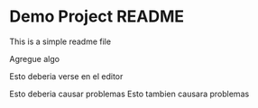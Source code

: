# Demo Project README

This is a simple readme file

Agregue algo

Esto deberia verse en el editor

Esto deberia causar problemas
Esto tambien causara problemas